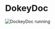 # DokeyDoc

![DockeyDoc running](https://github.com/DokeyDoc/mkdocs/actions/workflows/github-page.yml/badge.svg)
